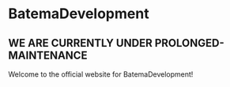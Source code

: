 # BatemaDevelopment
## WE ARE CURRENTLY UNDER PROLONGED-MAINTENANCE

Welcome to the official website for BatemaDevelopment!

